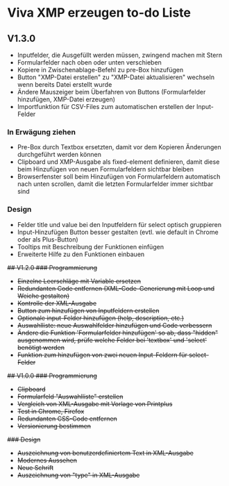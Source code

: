 # Viva XMP erzeugen to-do Liste

## V1.3.0
* Inputfelder, die Ausgefüllt werden müssen, zwingend machen mit Stern
* Formularfelder nach oben oder unten verschieben
* Kopiere in Zwischenablage-Befehl zu pre-Box hinzufügen
* Button "XMP-Datei erstellen" zu "XMP-Datei aktualisieren" wechseln wenn bereits Datei erstellt wurde
* Ändere Mauszeiger beim Überfahren von Buttons (Formularfelder hinzufügen, XMP-Datei erzeugen)
* Importfunktion für CSV-Files zum automatischen erstellen der Input-Felder


### In Erwägung ziehen
* Pre-Box durch Textbox ersetzten, damit vor dem Kopieren Änderungen durchgeführt werden können
* Clipboard und XMP-Ausgabe als fixed-element definieren, damit diese beim Hinzufügen von neuen Formularfeldern sichtbar bleiben
* Browserfenster soll beim Hinzufügen von Formularfeldern automatisch nach unten scrollen, damit die letzten Formularfelder immer sichtbar sind

### Design
* Felder title und value bei den Inputfeldern für select optisch gruppieren
* Input-Hinzufügen Button besser gestalten (evtl. wie default in Chrome oder als Plus-Button)
* Tooltips mit Beschreibung der Funktionen einfügen
* Erweiterte Hilfe zu den Funktionen einbauen

<del>## V1.2.0
<del>### Programmierung
* <del>Einzelne Leerschläge mit Variable ersetzen
* <del>Redundanten Code entfernen (XML-Code-Generierung mit Loop und Weiche gestalten)
* <del>Kontrolle der XML-Ausgabe
* <del>Button zum hinzufügen von Inputfeldern erstellen
* <del>Optionale input-Felder hinzufügen (help, description, etc.)
* <del>Auswahlliste: neue Auswahlfelder hinzufügen und Code verbessern
* <del>Ändere die Funktion 'Formularfelder hinzufügen' so ab, dass "hidden" ausgenommen wird, prüfe welche Felder bei  'textbox' und 'select' benötigt werden
* <del>Funktion zum hinzufügen von zwei neuen Input-Feldern für select-Felder

<del>## V1.0.0
<del>### Programmierung
* <del>Clipboard
* <del>Formularfeld "Auswahlliste" erstellen
* <del>Vergleich von XML-Ausgabe mit Vorlage von Printplus
* <del>Test in Chrome, Firefox
* <del>Redundanten CSS-Code entfernen
* <del> Versionierung bestimmen

<del>### Design
* <del> Auszeichnung von benutzerdefiniertem Text in XML-Ausgabe
* <del>Modernes Aussehen
* <del>Neue Schrift
* <del>Auszeichnung von "type" in XML-Ausgabe
